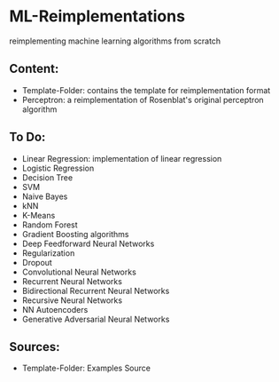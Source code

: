 # ML-Reimplementations
reimplementing machine learning algorithms from scratch

## Content:
  * Template-Folder: contains the template for reimplementation format
  * Perceptron: a reimplementation of Rosenblat's original perceptron algorithm
  
## To Do:
  * Linear Regression: implementation of linear regression 
  * Logistic Regression
  * Decision Tree
  * SVM
  * Naive Bayes
  * kNN
  * K-Means
  * Random Forest
  * Gradient Boosting algorithms
  * Deep Feedforward Neural Networks
  * Regularization
  * Dropout
  * Convolutional Neural Networks
  * Recurrent Neural Networks
  * Bidirectional Recurrent Neural Networks
  * Recursive Neural Networks
  * NN Autoencoders
  * Generative Adversarial Neural Networks
  
## Sources:
 * Template-Folder: Examples Source

